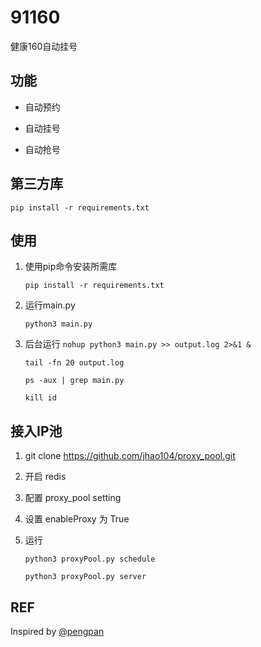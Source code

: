 # 91160
健康160自动挂号

## 功能

- 自动预约

- 自动挂号

- 自动抢号


## 第三方库

```
pip install -r requirements.txt
```


## 使用

1. 使用pip命令安装所需库

   `pip install -r requirements.txt`

2. 运行main.py

   `python3 main.py`

3. 后台运行
   `nohup python3 main.py >> output.log 2>&1 &`

   `tail -fn 20 output.log`

   `ps -aux | grep main.py`

   `kill id`

## 接入IP池

1. git clone https://github.com/jhao104/proxy_pool.git

2. 开启 redis

3. 配置 proxy_pool setting

4. 设置 enableProxy 为 True

4. 运行

   `python3 proxyPool.py schedule`

   `python3 proxyPool.py server`

## REF

Inspired by [@pengpan](https://github.com/pengpan)